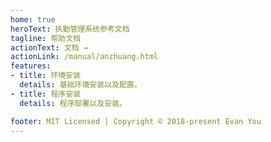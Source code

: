 ```yaml
---
home: true
heroText: 执勤管理系统参考文档
tagline: 帮助文档
actionText: 文档 →
actionLink: /manual/anzhuang.html
features:
- title: 环境安装
  details: 基础环境安装以及配置。
- title: 程序安装
  details: 程序部署以及安装。

footer: MIT Licensed | Copyright © 2018-present Evan You
---
```

